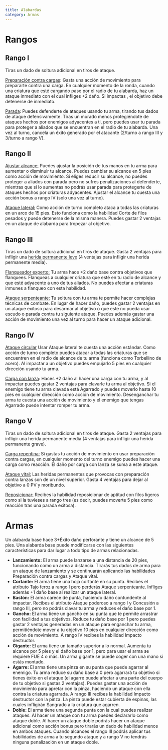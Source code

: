 ```yaml
---
title: Alabardas
category: Armas
---
```


# Rangos

## Rango I 

Tiras un dado de soltura adicional en tiros de ataque.

<u>Preparación contra cargas</u>: Gasta una acción de movimiento para prepararte contra una carga. En cualquier momento de la ronda, cuando una criatura que esté cargando pase por el radio de tu alabarda, haz un ataque inmediato con el cual infliges +2 daño. Si impactas , el objetivo debe detenerse de inmediato.

<u>Parada</u>: Puedes defenderte de ataques usando tu arma, tirando tus dados de ataque defensivamente. Tiras un morado menos protegiéndote de ataques hechos por enemigos adyacentes a ti, pero puedes usar tu parada para proteger a aliados que se encuentran en el radio de tu alabarda. Una vez al turno, cancela un éxito generado por el atacante (2/turno a rango III y 3/turno a rango V).

## Rango II

<u>Ajustar alcance:</u> Puedes ajustar la posición de tus manos en tu arma para aumentar o disminuir tu alcance. Puedes cambiar su alcance en 5 pies como acción de movimiento. Si eliges reducir su alcance, no puedes proteger a aliados con parada pero no sufres penalizaciones al defenderte, mientras que si lo aumentas no podrás usar parada para protegerte de ataques hechos por criaturas adyacentes. Ajustar el alcance tu cuesta una acción bonus a rango IV (solo una vez al turno).

<u>Ataque lateral:</u> Como acción de turno completo ataca a todas las criaturas en un arco de 15 pies. Esto funciona como la habilidad Corte de filos pesados y puede detenerse de la misma manera. Puedes gastar 2 ventajas en un ataque de alabarda para tropezar al objetivo.

## Rango III 

Tiras un dado de soltura adicional en tiros de ataque. Gasta 2 ventajas para infligir una [herida permanente leve](http://raldamain.com/rules/Heridas%20permanentes.html) (4 ventajas para infligir una herida permanente media).

<u>Flanqueador experto:</u> Tu arma hace +2 daño base contra objetivos que flanquees. Flanqueas a cualquier criatura que esté en tu radio de alcance y que esté adyacente a uno de tus aliados. No puedes afectar a criaturas inmunes a flanqueo con esta habilidad.

<u>Ataque serpenteante:</u> Tu soltura con tu arma te permite hacer complejas técnicas de combate. En lugar de hacer daño, puedes gastar 2 ventajas en un ataque exitoso para desarmar al objetivo o que este no pueda usar escudo o parada contra tu siguiente ataque. Puedes además gastar una acción de movimiento una vez al turno para hacer un ataque adicional.

## Rango IV

<u>Ataque circular</u> Usar Ataque lateral te cuesta una acción estándar. Como acción de turno completo puedes atacar a todas las criaturas que se encuentren en el radio de alcance de tu arma (funciona como Torbellino de acero). Al impactar a un objetivo puedes empujarlo 5 pies en cualquier dirección usando tu arma.

<u>Carga con lanza</u>: Haces +2 daño al hacer una carga con tu arma, y al impactar puedes gastar 2 ventajas para clavarle tu arma al objetivo. Si el enemigo tiene tu arma clavada está Agarrado y puedes moverlo hasta 10 pies en cualquier dirección como acción de movimiento. Desenganchar tu arma te cuesta una acción de movimiento y el enemigo que tengas Agarrado puede intentar romper tu arma.

## Rango V

Tiras un dado de soltura adicional en tiros de ataque. Gasta 2 ventajas para infligir una herida permanente media (4 ventajas para infligir una herida permanente grave).

<u>Carga repentina:</u> Si gastas tu acción de movimiento en usar preparación contra cargas, en cualquier momento del turno enemigo puedes hacer una carga como reacción. El daño por carga con lanza se suma a este ataque.

<u>Ataque vital:</u> Las heridas permanentes que provocas con preparación contra lanzas son de un nivel superior. Gasta 4 ventajas para dejar al objetivo a 0 PV y moribundo.

<u>Reposicionar:</u> Recibes la habilidad reposicionar de aptitud con filos ligeros como si la tuvieses a rango tres (es decir, puedes moverte 5 pies como reacción tras una parada exitosa).

# Armas

Un alabarda base hace 3+Éxito daño perforante y tiene un alcance de 5 pies. Una alabarda base puede modificarse con las siguientes características para dar lugar a todo tipo de armas relacionadas.

- **Lanzamiento:** El arma puede lanzarse a una distancia de 20 pies, funcionando como un arma a distancia. Tirarás tus dados de arma para un ataque de lanzamiento y se continuarán aplicando las habilidades Preparación contra cargas y Ataque vital.
- **Cortante:** El arma tiene una hoja cortante en su punta. Recibes el atributo Tajo feroz a rango I pero perderás Ataque serpenteante. Infliges además +1 daño base al realizar un ataque lateral.
- **Bastón:** El arma carece de punta, haciendo daño contundente al impactar. Recibes el atributo Ataque poderoso a rango I y Concusión a rango III, pero no podrás clavar tu arma y reduces el daño base por 1.
- **Gancho:** El arma tiene un gancho en su punta que te permite arrastrar con facilidad a tus objetivos. Reduce tu daño base por 1 pero puedes gastar 2 ventajas generadas en un ataque para enganchar tu arma, permitiéndote mover a tu objetivo 10 pies en cualquier dirección como acción de movimiento. A rango IV recibes la habilidad Impacto destructor.
- **Gigante:** El arma tiene un tamaño superior a lo normal. Aumenta tu alcance por 5 pies y el daño base por 1, pero para usar el arma se requiere FUE 4 o más. Un arma gigante se puede coger con una mano si estás montado.
- **Agarre:** El arma tiene una pinza en su punta que puede agarrar al enemigo. Tu arma reduce su daño base a 0 pero agarrará tu objetivo si tienes éxito en el ataque (el agarre puede afectar a una parte del cuerpo de tu objetivo si gastas 2 ventajas). Puedes gastar una acción de movimiento para apretar con la pinza, haciendo un ataque con ella contra la criatura agarrada. A rango III recibes la habilidad Impacto destructor con la pinza. La pinza puede estar cubierta de espinas, las cuales infligirán Sangrado a la criatura que agarren.
- **Doble:** El arma tiene una segunda punta con la cual puedes realizar ataques. Al hacer un ataque con tu arma puedes declararlo como ataque doble. Al hacer un ataque doble podrás hacer un ataque adicional como acción bonus pero tirarás un dado de habilidad menos en ambos ataques. Cuando alcances el rango III podrás aplicar tus habilidades de arma a tu segundo ataque y a rango V no tendrás ninguna penalización en un ataque doble.

